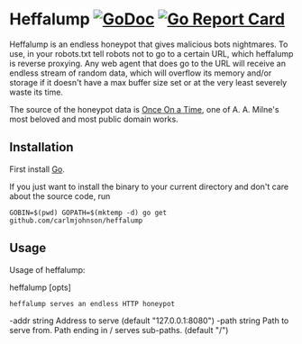 # Heffalump [![GoDoc](https://godoc.org/github.com/carlmjohnson/heffalump?status.svg)](https://godoc.org/github.com/carlmjohnson/heffalump) [![Go Report Card](https://goreportcard.com/badge/github.com/carlmjohnson/heffalump)](https://goreportcard.com/report/github.com/carlmjohnson/heffalump)
Heffalump is an endless honeypot that gives malicious bots nightmares. To use, in your robots.txt tell robots not to go to a certain URL, which heffalump is reverse proxying. Any web agent that does go to the URL will receive an endless stream of random data, which will overflow its memory and/or storage if it doesn't have a max buffer size set or at the very least severely waste its time.

The source of the honeypot data is [Once On a Time](http://www.gutenberg.org/files/27771/27771-h/27771-h.htm), one of A. A. Milne's most beloved and most public domain works.

## Installation
First install [Go](http://golang.org).

If you just want to install the binary to your current directory and don't care about the source code, run

```shell
GOBIN=$(pwd) GOPATH=$(mktemp -d) go get github.com/carlmjohnson/heffalump
```

## Usage
Usage of heffalump:

heffalump [opts]

    heffalump serves an endless HTTP honeypot

  -addr string
        Address to serve (default "127.0.0.1:8080")
  -path string
        Path to serve from. Path ending in / serves sub-paths. (default "/")
